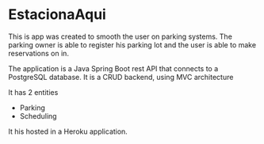 # EstacionaAqui

This is app was created to smooth the user on parking systems. The parking owner is able to register his parking lot and the user is able to make reservations on in.

The application is a Java Spring Boot rest API that connects to a PostgreSQL database.
It is a CRUD backend, using MVC architecture

It has 2 entities
  * Parking
  * Scheduling

It his hosted in a Heroku application.
